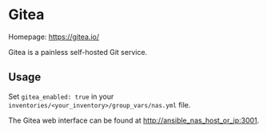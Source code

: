 
# Gitea

Homepage: <https://gitea.io/>

Gitea is a painless self-hosted Git service.

## Usage

Set `gitea_enabled: true` in your `inventories/<your_inventory>/group_vars/nas.yml` file.

The Gitea web interface can be found at <http://ansible_nas_host_or_ip:3001>.
